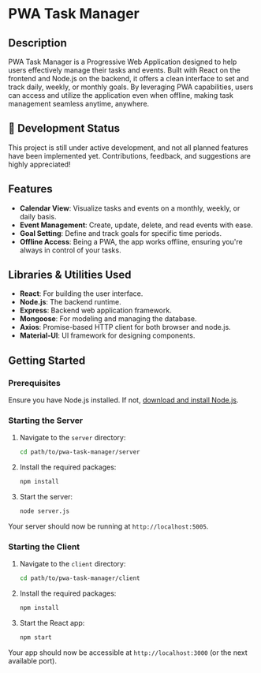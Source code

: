 # PWA Task Manager

## Description
PWA Task Manager is a Progressive Web Application designed to help users effectively manage their tasks and events. Built with React on the frontend and Node.js on the backend, it offers a clean interface to set and track daily, weekly, or monthly goals. By leveraging PWA capabilities, users can access and utilize the application even when offline, making task management seamless anytime, anywhere.

## 🚧 Development Status
This project is still under active development, and not all planned features have been implemented yet. Contributions, feedback, and suggestions are highly appreciated!

## Features

- **Calendar View**: Visualize tasks and events on a monthly, weekly, or daily basis.
- **Event Management**: Create, update, delete, and read events with ease.
- **Goal Setting**: Define and track goals for specific time periods.
- **Offline Access**: Being a PWA, the app works offline, ensuring you're always in control of your tasks.

## Libraries & Utilities Used

- **React**: For building the user interface.
- **Node.js**: The backend runtime.
- **Express**: Backend web application framework.
- **Mongoose**: For modeling and managing the database.
- **Axios**: Promise-based HTTP client for both browser and node.js.
- **Material-UI**: UI framework for designing components.

## Getting Started

### Prerequisites
Ensure you have Node.js installed. If not, [download and install Node.js](https://nodejs.org/).

### Starting the Server

1. Navigate to the `server` directory:
    ```bash
    cd path/to/pwa-task-manager/server
    ```

2. Install the required packages:
    ```bash
    npm install
    ```

3. Start the server:
    ```bash
    node server.js
    ```

Your server should now be running at `http://localhost:5005`.

### Starting the Client

1. Navigate to the `client` directory:
    ```bash
    cd path/to/pwa-task-manager/client
    ```

2. Install the required packages:
    ```bash
    npm install
    ```

3. Start the React app:
    ```bash
    npm start
    ```

Your app should now be accessible at `http://localhost:3000` (or the next available port).